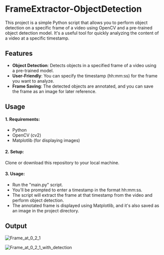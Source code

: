 # FrameExtractor-ObjectDetection

This project is a simple Python script that allows you to perform object detection on a specific frame of a video using OpenCV and a pre-trained object detection model. It's a useful tool for quickly analyzing the content of a video at a specific timestamp.

## Features

<ul>
<li><strong>Object Detection</strong>: Detects objects in a specified frame of a video using a pre-trained model.</li>
<li><strong>User-Friendly</strong>: You can specify the timestamp (hh:mm:ss) for the frame you want to analyze.</li>
<li><strong>Frame Saving</strong>: The detected objects are annotated, and you can save the frame as an image for later reference.</li>
</ul>

## Usage

#### 1. Requirements:
<ul>
<li>Python</li>
<li>OpenCV (cv2)</li>
<li>Matplotlib (for displaying images)</li>
</ul>

#### 2. Setup:
Clone or download this repository to your local machine.

#### 3. Usage:
<ul>
<li>Run the "main.py" script.</li>
<li>You'll be prompted to enter a timestamp in the format hh:mm:ss.</li>
<li>The script will extract the frame at that timestamp from the video and perform object detection.</li>
<li>The annotated frame is displayed using Matplotlib, and it's also saved as an image in the project directory.</li>
</ul>

## Output
![Frame_at_0_2_1](https://github.com/vedika-gupta/FrameExtractor-ObjectDetection/assets/107416261/43c76aa1-f84e-4ef1-b4f9-faf4e8a15e33)

![Frame_at_0_2_1_with_detection](https://github.com/vedika-gupta/FrameExtractor-ObjectDetection/assets/107416261/9d8cd633-1077-4199-ac96-31ed7c15545f)
